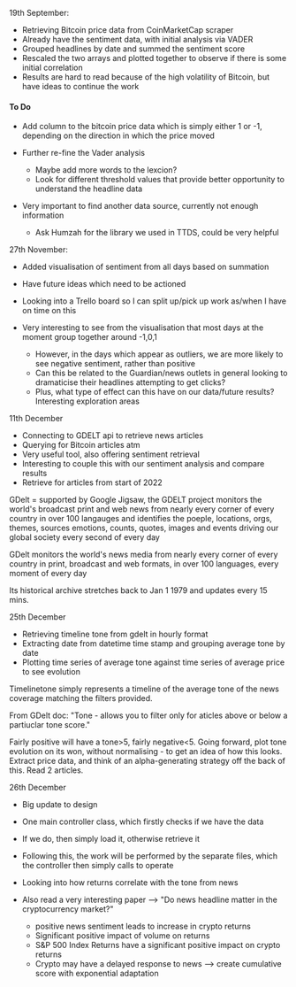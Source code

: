 19th September:

- Retrieving Bitcoin price data from CoinMarketCap scraper
- Already have the sentiment data, with initial analysis via VADER
- Grouped headlines by date and summed the sentiment score
- Rescaled the two arrays and plotted together to observe if there is some initial correlation
- Results are hard to read because of the high volatility of Bitcoin, but have ideas to continue the work

#### To Do
- Add column to the bitcoin price data which is simply either 1 or -1, depending
on the direction in which the price moved
- Further re-fine the Vader analysis
    - Maybe add more words to the lexcion?
    - Look for different threshold values that provide better opportunity to understand
    the headline data
  
- Very important to find another data source, currently not enough information
    - Ask Humzah for the library we used in TTDS, could be very helpful
  

27th November:
- Added visualisation of sentiment from all days based on summation
- Have future ideas which need to be actioned
- Looking into a Trello board so I can split up/pick up work as/when I have on time on this
- Very interesting to see from the visualisation that most days at the moment group together around 
-1,0,1
  
  - However, in the days which appear as outliers, we are more likely to see negative sentiment, rather than positive
  - Can this be related to the Guardian/news outlets in general looking to dramaticise their headlines attempting to get clicks?
  - Plus, what type of effect can this have on our data/future results? Interesting exploration areas
  
11th December

- Connecting to GDELT api to retrieve news articles
- Querying for Bitcoin articles atm
- Very useful tool, also offering sentiment retrieval
- Interesting to couple this with our sentiment analysis and compare results
- Retrieve for articles from start of 2022

GDelt = supported by Google Jigsaw, the GDELT project monitors the world's broadcast
print and web news from nearly every corner of every country in over 100 langauges
and identifies the poeple, locations, orgs, themes, sources emotions, counts,
quotes, images and events driving our global society every second of every day

GDelt monitors the world's news media from nearly every corner of every country in print,
broadcast and web formats, in over 100 languages, every moment of every day

Its historical archive stretches back to Jan 1 1979 and updates every 15 mins.

25th December

- Retrieving timeline tone from gdelt in hourly format
- Extracting date from datetime time stamp and grouping average tone by date 
- Plotting time series of average tone against time series of average price to see evolution

Timelinetone simply represents a timeline of the average tone of the news coverage matching the filters provided.

From GDelt doc: "Tone - allows you to filter only for aticles above or below a partiuclar tone
score." 

Fairly positive will have a tone>5, fairly negative<5.
Going forward, plot tone evolution on its won, without normalising - to get an idea
of how this looks. Extract price data, and think of an alpha-generating strategy off the back of this.
Read 2 articles.


26th December
- Big update to design
- One main controller class, which firstly checks if we have the data
- If we do, then simply load it, otherwise retrieve it
- Following this, the work will be performed by the separate files,
which the controller then simply calls to operate
  
- Looking into how returns correlate with the tone from news
- Also read a very interesting paper --> "Do news headline matter in the cryptocurrency market?"
  
   - positive news sentiment leads to increase in crypto returns
  - Significant positive impact of volume on returns
  - S&P 500 Index Returns have a significant positive impact on crypto 
  returns
  - Crypto may have a delayed response to news --> create cumulative score with exponential adaptation